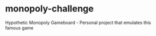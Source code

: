 # monopoly-challenge
Hypothetic Monopoly Gameboard - Personal project that emulates this famous game
